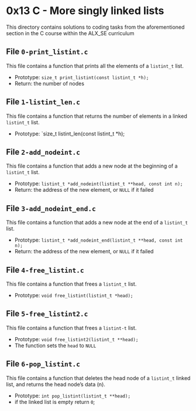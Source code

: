 # 0x13 C - More singly linked lists
This directory contains solutions to coding tasks from the aforementioned section in the C course within the ALX_SE curriculum

## File `0-print_listint.c`
This file contains a function that prints all the elements of a `listint_t` list.
* Prototype: `size_t print_listint(const listint_t *h);`
* Return: the number of nodes

## File `1-listint_len.c`
This file contains a function that returns the number of elements in a linked `listint_t` list.
* Prototype: `size_t listint_len(const listint_t *h);

## File `2-add_nodeint.c`
This file contains a function that adds a new node at the beginning of a `listint_t` list.
* Prototype: `listint_t *add_nodeint(listint_t **head, const int n);`
* Return: the address of the new element, or `NULL` if it failed

## File `3-add_nodeint_end.c`
This file contains a function that adds a new node at the end of a `listint_t` list.
* Prototype: `listint_t *add_nodeint_end(listint_t **head, const int n);`
* Return: the address of the new element, or `NULL` if it failed

## File `4-free_listint.c`
This file contains a function that frees a `listint_t` list.
* Prototype: `void free_listint(listint_t *head);`

## File `5-free_listint2.c`
This file contains a function that frees a `listint-t` list.
* Prototype: `void free_listint2(listint_t **head);`
* The function sets the `head` to `NULL`

## File `6-pop_listint.c`
This file contains a function that deletes the head node of a `listint_t` linked list, and returns the head node’s data (n).
* Prototype: `int pop_listint(listint_t **head);`
* if the linked list is empty return `0`;



